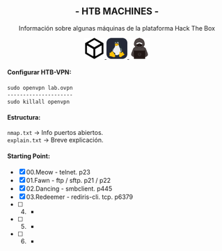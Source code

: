 <h2 align="center">- HTB MACHINES -</h2>


<p align="center">
Información sobre algunas máquinas de la plataforma Hack The Box
</p>

<p align="center">
  <a href="https://skillicons.dev">
    <img src="./_icons/htb.svg" width="48">
    <img src="./_icons/Linux-Dark.svg" width="48">
    <img src="./_icons/hack.svg" width="48">
  </a>
</p>


<h4>Configurar HTB-VPN:</h4>

```
sudo openvpn lab.ovpn
---------------------
sudo killall openvpn
```

<h4>Estructura:</h4>

`nmap.txt` -> Info puertos abiertos.  
`explain.txt` -> Breve explicación. 


<h4>Starting Point:</h4>

- [x] 00.Meow - telnet. p23
- [x] 01.Fawn - ftp / sftp. p21 / p22 
- [x] 02.Dancing - smbclient. p445 
- [x] 03.Redeemer - rediris-cli. tcp. p6379
- [ ] 04. -
- [ ] 05. -
- [ ] 06. -

